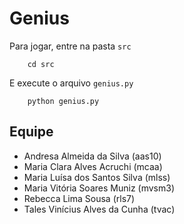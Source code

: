 # Genius

Para jogar, entre na pasta ``src``

```
	cd src
```

E execute o arquivo ``genius.py``


```
	python genius.py
```

## Equipe

- Andresa Almeida da Silva (aas10)
- Maria Clara Alves Acruchi (mcaa)
- Maria Luísa dos Santos Silva (mlss)
- Maria Vitória Soares Muniz (mvsm3)
- Rebecca Lima Sousa (rls7)
- Tales Vinícius Alves da Cunha (tvac)
  